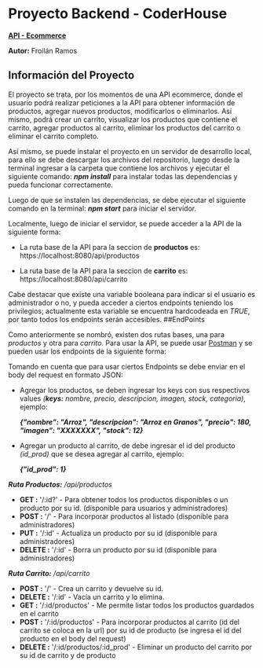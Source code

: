 # Proyecto Backend - CoderHouse

**[API - Ecommerce](https://near-interesting-tabletop.glitch.me)**

**Autor:** Froilán Ramos

## Información del Proyecto

El proyecto se trata, por los momentos de una API ecommerce, donde el usuario podrá realizar peticiones a la API para obtener información de productos, agregar nuevos productos, modificarlos o eliminarlos. Así mismo, podrá crear un carrito, visualizar los productos que contiene el carrito, agregar productos al carrito, eliminar los productos del carrito o eliminar el carrito completo.

Así mismo, se puede instalar el proyecto en un servidor de desarrollo local, para ello se debe descargar los archivos del repositorio, luego desde la terminal ingresar a la carpeta que contiene los archivos y ejecutar el siguiente comando: ***npm install*** para instalar todas las dependencias y pueda funcionar correctamente.

Luego de que se instalen las dependencias, se debe ejecutar el siguiente comando en la terminal: ***npm start*** para iniciar el servidor.

Localmente, luego de iniciar el servidor, se puede acceder a la API de la siguiente forma:

- La ruta base de la API para la seccion de **productos** es: https://localhost:8080/api/productos

- La ruta base de la API para la seccion de **carrito** es: https://localhost:8080/api/carrito

Cabe destacar que existe una variable booleana para indicar si el usuario es administrador o no, y pueda acceder a ciertos endpoints teniendo los privilegios; actualmente esta variable se encuentra hardcodeada en _TRUE_, por tanto todos los endpoints serán accesibles.
##EndPoints

Como anteriormente se nombró, existen dos rutas bases, una para _productos_ y otra para _carrito_. Para usar la API, se puede usar [Postman](https://www.postman.com) y se pueden usar los endpoints de la siguiente forma:

Tomando en cuenta que para usar ciertos Endpoints se debe enviar en el body del request en formato JSON:

- Agregar los productos, se deben ingresar los keys con sus respectivos values _(**keys:** nombre, precio, descripcion, imagen, stock, categoria)_, ejemplo:

    ***{"nombre": "Arroz", "descripcion": "Arroz en Granos", "precio": 180, "imagen": "XXXXXXX", "stock": 12}***

- Agregar un producto al carrito, de debe ingresar el id del producto  _(id_prod)_ que se desea agregar al carrito, ejemplo:

    ***{"id_prod": 1}***


***Ruta Productos:*** _/api/productos_

- **GET :** '/:id?' - Para obtener todos los productos disponibles o un producto por su id. (disponible para usuarios y administradores)
- **POST :** '/' - Para incorporar productos al listado (disponible para administradores)
- **PUT :** '/:id' - Actualiza un producto por su id (disponible para administradores)
- **DELETE :** '/:id' - Borra un producto por su id (disponible para administradores)

***Ruta Carrito:*** _/api/carrito_

- **POST :** '/' - Crea un carrito y devuelve su id.
- **DELETE :** '/:id' - Vacía un carrito y lo elimina.
- **GET :** '/:id/productos' - Me permite listar todos los productos guardados en el carrito
- **POST :** '/:id/productos' - Para incorporar productos al carrito (id del carrito se coloca en la url) por su id de producto (se ingresa el id del producto en el body del request)
- **DELETE :** '/:id/productos/:id_prod' - Eliminar un producto del carrito por su id de carrito y de producto
